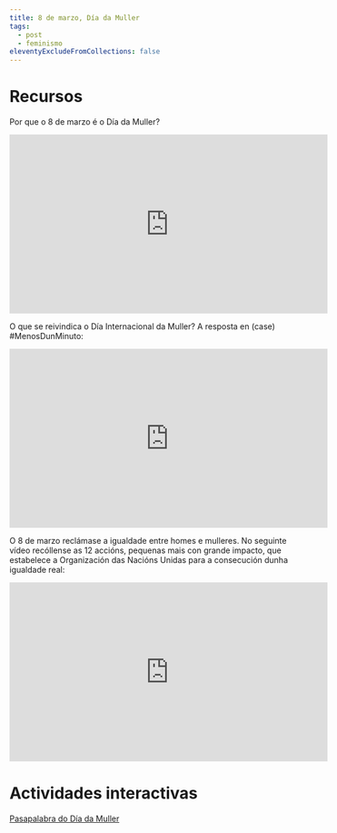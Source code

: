 ```yaml
---
title: 8 de marzo, Día da Muller
tags:
  - post
  - feminismo
eleventyExcludeFromCollections: false
---
```

# Recursos

Por que o 8 de marzo é o Día da Muller? 

<iframe width="560" height="315" src="https://www.youtube.com/embed/5l6ewz3nTjc" frameborder="0" allow="accelerometer; autoplay; clipboard-write; encrypted-media; gyroscope; picture-in-picture" allowfullscreen></iframe>

O que se reivindica o Día Internacional da Muller? A resposta en (case) #MenosDunMinuto[](https://twitter.com/hashtag/MenosDunMinuto?src=hashtag_click):

<iframe width="560" height="315" src="https://www.youtube.com/embed/I4bRTxMltaA" frameborder="0" allow="accelerometer; autoplay; clipboard-write; encrypted-media; gyroscope; picture-in-picture" allowfullscreen></iframe>

<!--StartFragment-->

O 8 de marzo reclámase a igualdade entre homes e mulleres. No seguinte vídeo recóllense as 12 accións, pequenas mais con grande impacto, que estabelece a Organización das Nacións Unidas para a consecución dunha igualdade real:

<iframe width="560" height="315" src="https://www.youtube.com/embed/8_QeAXgV5tA" frameborder="0" allow="accelerometer; autoplay; clipboard-write; encrypted-media; gyroscope; picture-in-picture" allowfullscreen></iframe>

# [](https://aulasgalegas.org/dia-da-muller-3/)Actividades interactivas

[Pasapalabra do Día da Muller](https://aulasgalegas.org/dia-da-muller-3/)